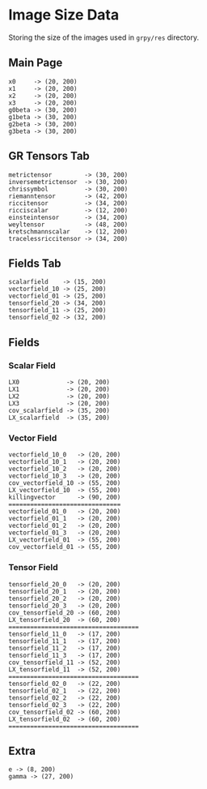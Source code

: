 # Image Size Data

Storing the size of the images used in `grpy/res` directory.

## Main Page

    x0     -> (20, 200)
    x1     -> (20, 200)
    x2     -> (20, 200)
    x3     -> (20, 200)
    g0beta -> (30, 200)
    g1beta -> (30, 200)
    g2beta -> (30, 200)
    g3beta -> (30, 200)

## GR Tensors Tab

    metrictensor         -> (30, 200)
    inversemetrictensor  -> (30, 200)
    chrissymbol          -> (30, 200)
    riemanntensor        -> (42, 200)
    riccitensor          -> (34, 200)
    ricciscalar          -> (12, 200)
    einsteintensor       -> (34, 200)
    weyltensor           -> (48, 200)
    kretschmannscalar    -> (12, 200)
    tracelessriccitensor -> (34, 200)

## Fields Tab

    scalarfield    -> (15, 200)
    vectorfield_10 -> (25, 200)
    vectorfield_01 -> (25, 200)
    tensorfield_20 -> (34, 200)
    tensorfield_11 -> (25, 200)
    tensorfield_02 -> (32, 200)

## Fields

### Scalar Field

    LX0             -> (20, 200)
    LX1             -> (20, 200)
    LX2             -> (20, 200)
    LX3             -> (20, 200)
    cov_scalarfield -> (35, 200)
    LX_scalarfield  -> (35, 200)

### Vector Field

    vectorfield_10_0   -> (20, 200)
    vectorfield_10_1   -> (20, 200)
    vectorfield_10_2   -> (20, 200)
    vectorfield_10_3   -> (20, 200)
    cov_vectorfield_10 -> (55, 200)
    LX_vectorfield_10  -> (55, 200)
    killingvector      -> (90, 200)
    ===============================
    vectorfield_01_0   -> (20, 200)
    vectorfield_01_1   -> (20, 200)
    vectorfield_01_2   -> (20, 200)
    vectorfield_01_3   -> (20, 200)
    LX_vectorfield_01  -> (55, 200)
    cov_vectorfield_01 -> (55, 200)

### Tensor Field

    tensorfield_20_0   -> (20, 200)
    tensorfield_20_1   -> (20, 200)
    tensorfield_20_2   -> (20, 200)
    tensorfield_20_3   -> (20, 200)
    cov_tensorfield_20 -> (60, 200)
    LX_tensorfield_20  -> (60, 200)
    ====================================
    tensorfield_11_0   -> (17, 200)
    tensorfield_11_1   -> (17, 200)
    tensorfield_11_2   -> (17, 200)
    tensorfield_11_3   -> (17, 200)
    cov_tensorfield_11 -> (52, 200)
    LX_tensorfield_11  -> (52, 200)
    ====================================
    tensorfield_02_0   -> (22, 200)
    tensorfield_02_1   -> (22, 200)
    tensorfield_02_2   -> (22, 200)
    tensorfield_02_3   -> (22, 200)
    cov_tensorfield_02 -> (60, 200)
    LX_tensorfield_02  -> (60, 200)
    ====================================

## Extra

    e -> (8, 200)
    gamma -> (27, 200)
